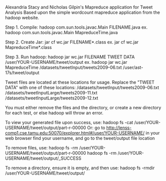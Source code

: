Alexandria Stacy and Nicholas Gilpin's Mapreduce application for Tweet Analysis
Based upon the simple wordcount mapreduce application from the hadoop website. 

Step 1. Compile: hadoop com.sun.tools.javac.Main FILENAME.java
ex.  hadoop com.sun.tools.javac.Main MapreduceTime.java

Step 2. Create Jar: jar cf wc.jar FILENAME*.class
ex. jar cf wc.jar MapreduceTime*.class

Step 3. Run hadoop: 
hadoop jar wc.jar FILENAME TWEET DATA /user/YOUR-USERNAME/tweet/output
ex. hadoop jar wc.jar MapreduceTime /datasets/tweetInput/tweets2009-06.txt /user/ast-17s/tweet/output


Tweet files are located at these locations for usage. 
Replace the "TWEET DATA" with one of these locations:
/datasets/tweetInput/tweets2009-06.txt
/datasets/tweetInputLarge/tweets2009-11.txt
/datasets/tweetInputLarge/tweets2009-12.txt

You must either remove the files and the directory, or create a new directory for each test,
or else hadoop will throw an error.

To view your generated file upon success, use:
hadoop fs -cat /user/YOUR-USERNAME/tweet/output/part-r-00000
Or:
go to http://lenss-comp1.cse.tamu.edu:50070/explorer.html#/user/YOUR-USERNAME/ in your web browser
find your username, and go to the tweet/output file location

To remove files, use:
hadoop fs -rm /user/YOUR-USERNAME/tweet/output/part-r-00000
hadoop fs -rm /user/YOUR-USERNAME/tweet/output/_SUCCESS

To remove a directory, ensure it is empty, and then use:
hadoop fs -rmdir /user/YOUR-USERNAME/tweet/output/

